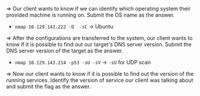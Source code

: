 => Our client wants to know if we can identify which operating system their provided machine is running on. Submit the OS name as the answer.
- `nmap 10.129.143.222 -O  -sC` -> Ubuntu

=> After the configurations are transferred to the system, our client wants to know if it is possible to find out our target's DNS server version. Submit the DNS server version of the target as the answer. 
- `nmap 10.129.143.214 -p53 -sU -sV` -> `-sU` for UDP scan

=> Now our client wants to know if it is possible to find out the version of the running services. Identify the version of service our client was talking about and submit the flag as the answer.
